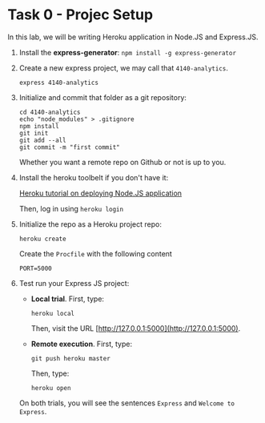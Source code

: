 # Task 0 - Projec Setup

In this lab, we will be writing Heroku application in Node.JS and Express.JS.

1. Install the **express-generator**: `npm install -g express-generator`

2. Create a new express project, we may call that `4140-analytics`.

	```
	express 4140-analytics
	```


3. Initialize and commit that folder as a git repository:

	```
	cd 4140-analytics
	echo "node_modules" > .gitignore
	npm install
	git init
	git add --all
	git commit -m "first commit"
	```

	Whether you want a remote repo on Github or not is up to you.

4. Install the heroku toolbelt if you don't have it:

	[Heroku tutorial on deploying Node.JS application](https://devcenter.heroku.com/articles/getting-started-with-nodejs#set-up)


	Then, log in using `heroku login`

5. Initialize the repo as a Heroku project repo:

	```
	heroku create
	```

	Create the `Procfile` with the following content

	```
	PORT=5000
	```

6. Test run your Express JS project:

	- **Local trial**. First, type:

		```
		heroku local
		```

		Then, visit the URL [http://127.0.0.1:5000](http://127.0.0.1:5000).

	- **Remote execution**. First, type:

		```
		git push heroku master
		```

		Then, type:

		```
		heroku open
		```

	On both trials, you will see the sentences `Express` and `Welcome to Express`.